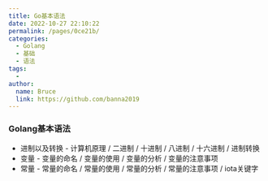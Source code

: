 ```yaml
---
title: Go基本语法
date: 2022-10-27 22:10:22
permalink: /pages/0ce21b/
categories:
  - Golang
  - 基础
  - 语法
tags:
  - 
author: 
  name: Bruce
  link: https://github.com/banna2019
---
```



### Golang基本语法

- 进制以及转换 - 计算机原理 / 二进制 / 十进制 / 八进制 / 十六进制 / 进制转换
- 变量 - 变量的命名 / 变量的使用 / 变量的分析 / 变量的注意事项
- 常量 - 常量的命名 / 常量的使用 / 常量的分析 / 常量的注意事项 / iota关键字
